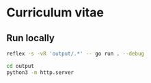 # Curriculum vitae

## Run locally

```bash
reflex -s -vR 'output/.*' -- go run . --debug

cd output
python3 -m http.server
```
